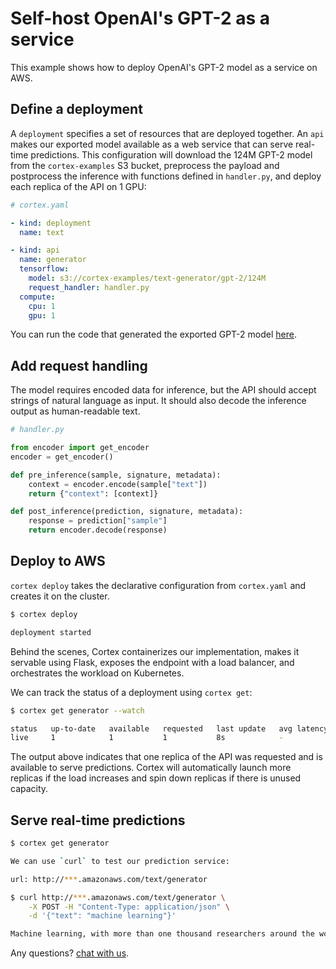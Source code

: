 # Self-host OpenAI's GPT-2 as a service

This example shows how to deploy OpenAI's GPT-2 model as a service on AWS.

## Define a deployment

A `deployment` specifies a set of resources that are deployed together. An `api` makes our exported model available as a web service that can serve real-time predictions. This configuration will download the 124M GPT-2 model from the `cortex-examples` S3 bucket, preprocess the payload and postprocess the inference with functions defined in `handler.py`, and deploy each replica of the API on 1 GPU:

```yaml
# cortex.yaml

- kind: deployment
  name: text

- kind: api
  name: generator
  tensorflow:
    model: s3://cortex-examples/text-generator/gpt-2/124M
    request_handler: handler.py
  compute:
    cpu: 1
    gpu: 1
```

<!-- CORTEX_VERSION_MINOR -->
You can run the code that generated the exported GPT-2 model [here](https://colab.research.google.com/github/cortexlabs/cortex/blob/master/examples/tensorflow/text-generator/gpt-2.ipynb).

## Add request handling

The model requires encoded data for inference, but the API should accept strings of natural language as input. It should also decode the inference output as human-readable text.

```python
# handler.py

from encoder import get_encoder
encoder = get_encoder()

def pre_inference(sample, signature, metadata):
    context = encoder.encode(sample["text"])
    return {"context": [context]}

def post_inference(prediction, signature, metadata):
    response = prediction["sample"]
    return encoder.decode(response)
```

## Deploy to AWS

`cortex deploy` takes the declarative configuration from `cortex.yaml` and creates it on the cluster.

```bash
$ cortex deploy

deployment started
```

Behind the scenes, Cortex containerizes our implementation, makes it servable using Flask, exposes the endpoint with a load balancer, and orchestrates the workload on Kubernetes.

We can track the status of a deployment using `cortex get`:

```bash
$ cortex get generator --watch

status   up-to-date   available   requested   last update   avg latency
live     1            1           1           8s            -
```

The output above indicates that one replica of the API was requested and is available to serve predictions. Cortex will automatically launch more replicas if the load increases and spin down replicas if there is unused capacity.

## Serve real-time predictions

```bash
$ cortex get generator

We can use `curl` to test our prediction service:

url: http://***.amazonaws.com/text/generator

$ curl http://***.amazonaws.com/text/generator \
    -X POST -H "Content-Type: application/json" \
    -d '{"text": "machine learning"}'

Machine learning, with more than one thousand researchers around the world today, are looking to create computer-driven machine learning algorithms that can also be applied to human and social problems, such as education, health care, employment, medicine, politics, or the environment...
```

Any questions? [chat with us](https://gitter.im/cortexlabs/cortex).

